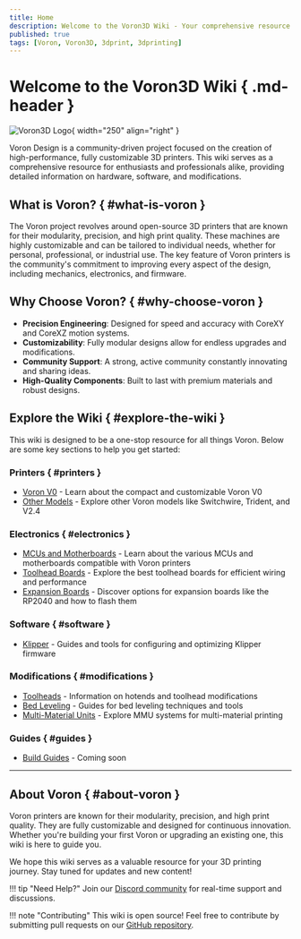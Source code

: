 ```yaml
---
title: Home
description: Welcome to the Voron3D Wiki - Your comprehensive resource for Voron 3D printers
published: true
tags: [Voron, Voron3D, 3dprint, 3dprinting]
---
```


# Welcome to the Voron3D Wiki { .md-header }

![Voron3D Logo](../assets/VoronLogo.png){ width="250" align="right" }

Voron Design is a community-driven project focused on the creation of high-performance, fully customizable 3D printers. This wiki serves as a comprehensive resource for enthusiasts and professionals alike, providing detailed information on hardware, software, and modifications.

## What is Voron? { #what-is-voron }

The Voron project revolves around open-source 3D printers that are known for their modularity, precision, and high print quality. These machines are highly customizable and can be tailored to individual needs, whether for personal, professional, or industrial use. The key feature of Voron printers is the community's commitment to improving every aspect of the design, including mechanics, electronics, and firmware.

## Why Choose Voron? { #why-choose-voron }

- **Precision Engineering**: Designed for speed and accuracy with CoreXY and CoreXZ motion systems.
- **Customizability**: Fully modular designs allow for endless upgrades and modifications.
- **Community Support**: A strong, active community constantly innovating and sharing ideas.
- **High-Quality Components**: Built to last with premium materials and robust designs.

## Explore the Wiki { #explore-the-wiki }

This wiki is designed to be a one-stop resource for all things Voron. Below are some key sections to help you get started:

### Printers { #printers }

- [Voron V0](printers/v0.md) - Learn about the compact and customizable Voron V0
- [Other Models](printers/v2-4.md) - Explore other Voron models like Switchwire, Trident, and V2.4

### Electronics { #electronics }

- [MCUs and Motherboards](electronics/mcu/mcu.md) - Learn about the various MCUs and motherboards compatible with Voron printers
- [Toolhead Boards](electronics/toolhead-boards/toolhead-boards.md) - Explore the best toolhead boards for efficient wiring and performance
- [Expansion Boards](electronics/rp2040.md) - Discover options for expansion boards like the RP2040 and how to flash them

### Software { #software }

- [Klipper](software/klipper.md) - Guides and tools for configuring and optimizing Klipper firmware

### Modifications { #modifications }

- [Toolheads](toolheads/toolhead-home.md) - Information on hotends and toolhead modifications
- [Bed Leveling](bedleveling/bed-leveling.md) - Guides for bed leveling techniques and tools
- [Multi-Material Units](MMUs/MMU-home.md) - Explore MMU systems for multi-material printing

### Guides { #guides }

- [Build Guides](guides/guides-home.md) - Coming soon

---

## About Voron { #about-voron }

Voron printers are known for their modularity, precision, and high print quality. They are fully customizable and designed for continuous innovation. Whether you're building your first Voron or upgrading an existing one, this wiki is here to guide you.

We hope this wiki serves as a valuable resource for your 3D printing journey. Stay tuned for updates and new content!

!!! tip "Need Help?"
    Join our [Discord community](https://discord.gg/voron) for real-time support and discussions.

!!! note "Contributing"
    This wiki is open source! Feel free to contribute by submitting pull requests on our [GitHub repository](https://github.com/yourusername/voron3d-wiki).

<script async src="https://pagead2.googlesyndication.com/pagead/js/adsbygoogle.js?client=ca-pub-8999624978372317"
     crossorigin="anonymous"></script>
<ins class="adsbygoogle"
     style="display:block"
     data-ad-format="autorelaxed"
     data-ad-client="ca-pub-8999624978372317"
     data-ad-slot="9870151582"></ins>
<script>
     (adsbygoogle = window.adsbygoogle || []).push({});
</script>

